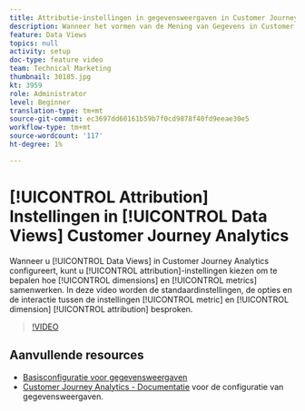 ```yaml
---
title: Attributie-instellingen in gegevensweergaven in Customer Journey Analytics
description: Wanneer het vormen van de Mening van Gegevens in Customer Journey Analytics van Adobe, kunt u attributie montages kiezen om te controleren hoe de dimensies en metriek zullen samenwerken. In deze video worden de standaardinstellingen, de opties en de interactie tussen de instellingen voor metrische en dimensievertoning besproken.
feature: Data Views
topics: null
activity: setup
doc-type: feature video
team: Technical Marketing
thumbnail: 30185.jpg
kt: 3959
role: Administrator
level: Beginner
translation-type: tm+mt
source-git-commit: ec3697dd60161b59b7f0cd9878f40fd9eeae30e5
workflow-type: tm+mt
source-wordcount: '117'
ht-degree: 1%

---
```



# [!UICONTROL Attribution] Instellingen in  [!UICONTROL Data Views] Customer Journey Analytics

Wanneer u [!UICONTROL Data Views] in Customer Journey Analytics configureert, kunt u [!UICONTROL attribution]-instellingen kiezen om te bepalen hoe [!UICONTROL dimensions] en [!UICONTROL metrics] samenwerken. In deze video worden de standaardinstellingen, de opties en de interactie tussen de instellingen [!UICONTROL metric] en [!UICONTROL dimension] [!UICONTROL attribution] besproken.

>[!VIDEO](https://video.tv.adobe.com/v/30185/?quality=12&enable10seconds=on&speedcontrol=on)

## Aanvullende resources

* [Basisconfiguratie voor gegevensweergaven](basic-configuration-for-data-views.md)
* [Customer Journey Analytics - Documentatie](https://docs.adobe.com/content/help/en/analytics-platform/using/cja-dataviews/configure-dataviews.html) voor de configuratie van gegevensweergaven.
